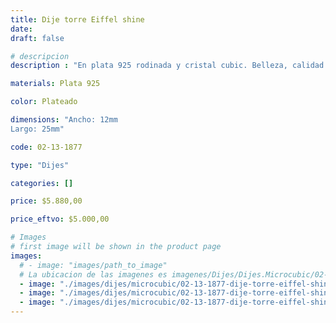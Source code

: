 ```yaml
---
title: Dije torre Eiffel shine
date: 
draft: false

# descripcion
description : "En plata 925 rodinada y cristal cubic. Belleza, calidad y delicadeza."

materials: Plata 925

color: Plateado

dimensions: "Ancho: 12mm 
Largo: 25mm"

code: 02-13-1877

type: "Dijes"

categories: []

price: $5.880,00

price_eftvo: $5.000,00

# Images
# first image will be shown in the product page
images:
  # - image: "images/path_to_image"
  # La ubicacion de las imagenes es imagenes/Dijes/Dijes.Microcubic/02-13-1877-dije-torre-eiffel-shine
  - image: "./images/dijes/microcubic/02-13-1877-dije-torre-eiffel-shine_a.jpg"
  - image: "./images/dijes/microcubic/02-13-1877-dije-torre-eiffel-shine_b.jpg"
  - image: "./images/dijes/microcubic/02-13-1877-dije-torre-eiffel-shine_c.jpg"
---
```

